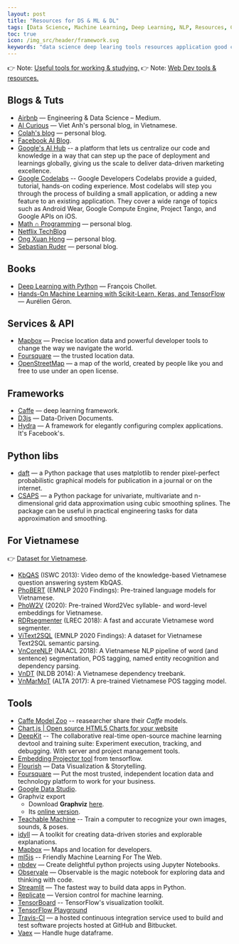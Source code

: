```yaml
---
layout: post
title: "Resources for DS & ML & DL"
tags: [Data Science, Machine Learning, Deep Learning, NLP, Resources, Collection]
toc: true
icon: /img_src/header/framework.svg
keywords: "data science deep learing tools resources application good choice collection machine learning websites link url video dataset data frameworks vietnam nlp viet nam"
---
```


👉 Note: [Useful tools for working & studying.](/good-applications-useful-tools/)
👉 Note: [Web Dev tools & resources.](/web-dev-tools-resources/)

## Blogs & Tuts

- [Airbnb](https://medium.com/airbnb-engineering) — Engineering & Data Science – Medium.
- [AI Curious](https://aicurious.io/) — Viet Anh's personal blog, in Vietnamese.
- [Colah's blog](https://colah.github.io/) — personal blog.
- [Facebook AI Blog](https://ai.facebook.com/blog/).
- [Google's AI Hub](https://aihub.cloud.google.com/) -- a platform that lets us centralize our code and knowledge in a way that can step up the pace of deployment and learnings globally, giving us the scale to deliver data-driven marketing excellence.
- [Google Codelabs](https://codelabs.developers.google.com/) -- Google Developers Codelabs provide a guided, tutorial, hands-on coding experience. Most codelabs will step you through the process of building a small application, or adding a new feature to an existing application. They cover a wide range of topics such as Android Wear, Google Compute Engine, Project Tango, and Google APIs on iOS.
- [Math ∩ Programming](https://jeremykun.com/) — personal blog.
- [Netflix TechBlog](https://netflixtechblog.com/)
- [Ong Xuan Hong](https://ongxuanhong.wordpress.com/) — personal blog.
- [Sebastian Ruder](https://ruder.io/) — personal blog.

## Books

- [Deep Learning with Python](https://www.manning.com/books/deep-learning-with-python) — François Chollet.
- [Hands-On Machine Learning with Scikit-Learn, Keras, and TensorFlow](https://www.oreilly.com/library/view/hands-on-machine-learning/9781492032632/) — Aurélien Géron.

## Services & API

- [Mapbox](https://www.mapbox.com/) — Precise location data and powerful developer tools to change the way we navigate the world.
- [Foursquare](https://foursquare.com/) — the trusted location data.
- [OpenStreetMap](https://www.openstreetmap.org/#map=6/46.449/2.210) —  a map of the world, created by people like you and free to use under an open license.

## Frameworks

- [Caffe](https://caffe.berkeleyvision.org/) — deep learning framework.
- [D3js](https://d3js.org/) — Data-Driven Documents.
- [Hydra](https://hydra.cc/) — A framework for elegantly configuring complex applications. It's Facebook's.


## Python libs

- [daft](https://docs.daft-pgm.org/en/latest/#) — a Python package that uses matplotlib to render pixel-perfect probabilistic graphical models for publication in a journal or on the internet.
- [CSAPS](https://github.com/espdev/csaps) — a Python package for univariate, multivariate and n-dimensional grid data approximation using cubic smoothing splines. The package can be useful in practical engineering tasks for data approximation and smoothing.

## For Vietnamese

👉 [Dataset for Vietnamese](/dataset-collection/#vietnamese).

- [KbQAS](http://youtu.be/M1PHvJvv1Z8) (ISWC 2013): Video demo of the knowledge-based Vietnamese question answering system KbQAS.
- [PhoBERT](https://github.com/VinAIResearch/PhoBERT) (EMNLP 2020 Findings): Pre-trained language models for Vietnamese.
- [PhoW2V](https://github.com/datquocnguyen/PhoW2V) (2020): Pre-trained Word2Vec syllable- and word-level embeddings for Vietnamese.
- [RDRsegmenter](https://github.com/datquocnguyen/RDRsegmenter) (LREC 2018): A fast and accurate Vietnamese word segmenter.
- [ViText2SQL](https://github.com/VinAIResearch/ViText2SQL) (EMNLP 2020 Findings): A dataset for Vietnamese Text2SQL semantic parsing.
- [VnCoreNLP](https://github.com/vncorenlp/VnCoreNLP) (NAACL 2018): A Vietnamese NLP pipeline of word (and sentence) segmentation, POS tagging, named entity recognition and dependency parsing.
- [VnDT](http://vndp.sourceforge.net/) (NLDB 2014): A Vietnamese dependency treebank.
- [VnMarMoT](https://github.com/datquocnguyen/VnMarMoT) (ALTA 2017): A pre-trained Vietnamese POS tagging model.

## Tools

- [Caffe Model Zoo](https://github.com/BVLC/caffe/wiki/Model-Zoo) -- reasearcher share their _Caffe_ models.
- [Chart.js | Open source HTML5 Charts for your website](https://www.chartjs.org/)
- [DeepKit](https://github.com/deepkit/deepkit-ml) -- The collaborative real-time open-source machine learning devtool and training suite: Experiment execution, tracking, and debugging. With server and project management tools.
- [Embedding Projector tool](http://projector.tensorflow.org/) from tensorflow.
- [Flourish](https://flourish.studio/) — Data Visualization & Storytelling.
- [Foursquare](https://foursquare.com/) — Put the most trusted, independent location data and technology platform to work for your business.
- [Google Data Studio](https://datastudio.google.com/u/0/navigation/reporting).
- Graphviz export
  - Download **Graphviz** [here](https://graphviz.gitlab.io/download/).
  - Its [online version](http://webgraphviz.com/).
- [Teachable Machine](https://teachablemachine.withgoogle.com/) -- Train a computer to recognize your own images, sounds, & poses.
- [idyll](https://idyll-lang.org/) — A toolkit for creating data-driven stories and explorable explanations.
- [Mapbox](https://www.mapbox.com/) — Maps and location for developers.
- [ml5js](https://ml5js.org/) -- Friendly Machine Learning For The Web.
- [nbdev](https://github.com/fastai/nbdev) — Create delightful python projects using Jupyter Notebooks.
- [Observale](https://observablehq.com/) — Observable is the magic notebook for exploring data and thinking with code.
- [Streamlit](https://github.com/streamlit/streamlit) — The fastest way to build data apps in Python.
- [Replicate](https://replicate.ai/) — Version control for machine learning.
- [TensorBoard](https://www.tensorflow.org/tensorboard) -- TensorFlow's visualization toolkit.
- [TensorFlow Playground](http://playground.tensorflow.org/)
- [Travis-CI](https://travis-ci.org/) — a hosted continuous integration service used to build and test software projects hosted at GitHub and Bitbucket.
- [Vaex](https://github.com/vaexio/vaex) — Handle huge dataframe.